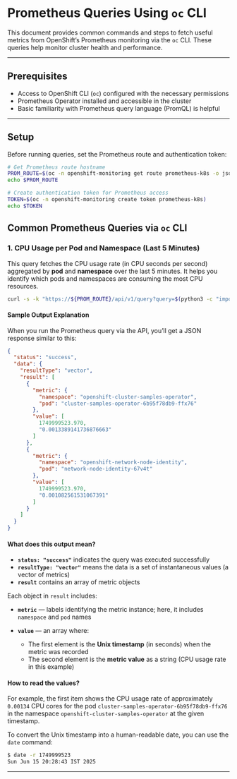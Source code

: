 # Prometheus Queries Using `oc` CLI

This document provides common commands and steps to fetch useful metrics from OpenShift’s Prometheus monitoring via the `oc` CLI. These queries help monitor cluster health and performance.

---

## Prerequisites

- Access to OpenShift CLI (`oc`) configured with the necessary permissions  
- Prometheus Operator installed and accessible in the cluster  
- Basic familiarity with Prometheus query language (PromQL) is helpful  

---
## Setup

Before running queries, set the Prometheus route and authentication token:

```bash
# Get Prometheus route hostname
PROM_ROUTE=$(oc -n openshift-monitoring get route prometheus-k8s -o jsonpath='{.spec.host}')
echo $PROM_ROUTE

# Create authentication token for Prometheus access
TOKEN=$(oc -n openshift-monitoring create token prometheus-k8s)
echo $TOKEN
```

## Common Prometheus Queries via `oc` CLI

### 1. CPU Usage per Pod and Namespace (Last 5 Minutes)

This query fetches the CPU usage rate (in CPU seconds per second) aggregated by **pod** and **namespace** over the last 5 minutes. It helps you identify which pods and namespaces are consuming the most CPU resources.

```bash
curl -s -k "https://${PROM_ROUTE}/api/v1/query?query=$(python3 -c "import urllib.parse; print(urllib.parse.quote('sum by (pod, namespace) (rate(container_cpu_usage_seconds_total{container!=\"\"}[5m]))'))")" -H "Authorization: Bearer ${TOKEN}" | jq
```

#### Sample Output Explanation

When you run the Prometheus query via the API, you’ll get a JSON response similar to this:

```json
{
  "status": "success",
  "data": {
    "resultType": "vector",
    "result": [
      {
        "metric": {
          "namespace": "openshift-cluster-samples-operator",
          "pod": "cluster-samples-operator-6b95f78db9-ffx76"
        },
        "value": [
          1749999523.970,
          "0.0013389141736876663"
        ]
      },
      {
        "metric": {
          "namespace": "openshift-network-node-identity",
          "pod": "network-node-identity-67v4t"
        },
        "value": [
          1749999523.970,
          "0.001082561531067391"
        ]
      }
    ]
  }
}
```

#### What does this output mean?

* **`status: "success"`** indicates the query was executed successfully
* **`resultType: "vector"`** means the data is a set of instantaneous values (a vector of metrics)
* **`result`** contains an array of metric objects

Each object in `result` includes:

* **`metric`** — labels identifying the metric instance; here, it includes `namespace` and `pod` names
* **`value`** — an array where:

  * The first element is the **Unix timestamp** (in seconds) when the metric was recorded
  * The second element is the **metric value** as a string (CPU usage rate in this example)

#### How to read the values?

For example, the first item shows the CPU usage rate of approximately `0.00134` CPU cores for the pod `cluster-samples-operator-6b95f78db9-ffx76` in the namespace `openshift-cluster-samples-operator` at the given timestamp.

To convert the Unix timestamp into a human-readable date, you can use the `date` command:

```bash
$ date -r 1749999523
Sun Jun 15 20:28:43 IST 2025
```

---
